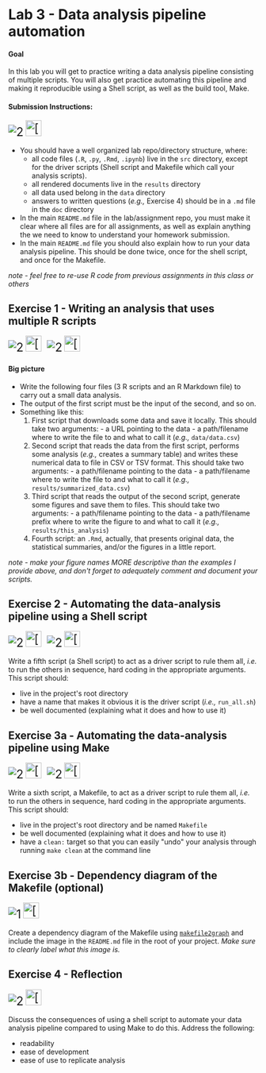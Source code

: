 # Lab 3 - Data analysis pipeline automation

#### Goal

In this lab you will get to practice writing a data analysis pipeline consisting
of multiple scripts. You will also get practice automating this pipeline and
making it reproducible using a Shell script, as well as the build tool, Make.

#### Submission Instructions:
<!-- rubric={mechanics:2} -->

<span id="rubric">
		<font size=5><img src="https://github.com/UBC-MDS/public/blob/master/rubric/icon/num_2.png?raw=true"/ alt="2"></font>
		<font size=5><a href="https://github.com/UBC-MDS/public/blob/master/rubric/rubric_mech.md"><img src="https://github.com/UBC-MDS/public/blob/master/rubric/icon/mech.png?raw=true" alt="[Mechanics]" " width=32/></a></font>

</span>
<!-- end of rubric snippet -->

- You should have a well organized lab repo/directory structure, where:
  - all code files (`.R`, `.py`, `.Rmd`, `.ipynb`) live in the `src` directory,
  except for the driver scripts (Shell script and Makefile which call your
  analysis scripts).
  - all rendered documents live in the `results` directory
  - all data used belong in the `data` directory
  - answers to written questions (*e.g.,* Exercise 4) should be in a `.md` file in the `doc` directory
- In the main `README.md` file in the lab/assignment repo, you must make it clear where all files are for all assignments, as well as explain anything the we need to know to understand your homework submission.
- In the main `README.md` file you should also explain how to run your data
analysis pipeline. This should be done twice, once for the shell script, and once
for the Makefile.

*note - feel free to re-use R code from previous assignments in this class or others*

## Exercise 1 - Writing an analysis that uses multiple R scripts
<!-- rubric={code:2,mechanics:2} -->

<span id="rubric">
		<font size=5><img src="https://github.com/UBC-MDS/public/blob/master/rubric/icon/num_2.png?raw=true"/ alt="2"></font>
		<font size=5><a href="https://github.com/UBC-MDS/public/blob/master/rubric/rubric_code.md"><img src="https://github.com/UBC-MDS/public/blob/master/rubric/icon/code.png?raw=true" alt="[Code]" " width=32/></a></font>
&nbsp;		<font size=5><img src="https://github.com/UBC-MDS/public/blob/master/rubric/icon/num_2.png?raw=true"/ alt="2"></font>
		<font size=5><a href="https://github.com/UBC-MDS/public/blob/master/rubric/rubric_mech.md"><img src="https://github.com/UBC-MDS/public/blob/master/rubric/icon/mech.png?raw=true" alt="[Mechanics]" " width=32/></a></font>

</span>
<!-- end of rubric snippet -->

#### Big picture
- Write the following four files (3 R scripts and an R Markdown file) to carry out a small data analysis.
- The output of the first script must be the input of the second, and so on.
- Something like this:
    1. First script that downloads some data and save it locally. This should take
    two arguments:
      - a URL pointing to the data
      - a path/filename where to write the file to and what to call it (*e.g.,* `data/data.csv`)
    2. Second script that reads the data from the first script, performs some analysis (*e.g.,* creates a summary table) and writes these numerical data to file in CSV or TSV format. This should take two arguments:
      - a path/filename pointing to the data
      - a path/filename where to write the file to and what to call it (*e.g.,* `results/summarized_data.csv`)
    3. Third script that reads the output of the second script, generate some figures and save them to files. This should take two arguments:
      - a path/filename pointing to the data
      - a path/filename prefix where to write the figure to and what to call it (*e.g.,* `results/this_analysis`)
    4. Fourth script: an `.Rmd`, actually, that presents original data, the statistical summaries, and/or the figures in a little report.

*note - make your figure names MORE descriptive than the examples I provide above, and
don't forget to adequately comment and document your scripts.*

## Exercise 2 - Automating the data-analysis pipeline using a Shell script
<!-- rubric={code:2,mechanics:2} -->

<span id="rubric">
		<font size=5><img src="https://github.com/UBC-MDS/public/blob/master/rubric/icon/num_2.png?raw=true"/ alt="2"></font>
		<font size=5><a href="https://github.com/UBC-MDS/public/blob/master/rubric/rubric_code.md"><img src="https://github.com/UBC-MDS/public/blob/master/rubric/icon/code.png?raw=true" alt="[Code]" " width=32/></a></font>
&nbsp;		<font size=5><img src="https://github.com/UBC-MDS/public/blob/master/rubric/icon/num_2.png?raw=true"/ alt="2"></font>
		<font size=5><a href="https://github.com/UBC-MDS/public/blob/master/rubric/rubric_mech.md"><img src="https://github.com/UBC-MDS/public/blob/master/rubric/icon/mech.png?raw=true" alt="[Mechanics]" " width=32/></a></font>

</span>
<!-- end of rubric snippet -->

Write a fifth script (a Shell script) to act as a driver script to rule them all,
*i.e.* to run the others in sequence, hard coding in the appropriate arguments.
This script should:
  - live in the project's root directory
  - have a name that makes it obvious it is the driver script (*i.e.,* `run_all.sh`)
  - be well documented (explaining what it does and how to use it)

## Exercise 3a - Automating the data-analysis pipeline using Make
<!-- rubric={code:2,mechanics:2} -->

<span id="rubric">
		<font size=5><img src="https://github.com/UBC-MDS/public/blob/master/rubric/icon/num_2.png?raw=true"/ alt="2"></font>
		<font size=5><a href="https://github.com/UBC-MDS/public/blob/master/rubric/rubric_code.md"><img src="https://github.com/UBC-MDS/public/blob/master/rubric/icon/code.png?raw=true" alt="[Code]" " width=32/></a></font>
&nbsp;		<font size=5><img src="https://github.com/UBC-MDS/public/blob/master/rubric/icon/num_2.png?raw=true"/ alt="2"></font>
		<font size=5><a href="https://github.com/UBC-MDS/public/blob/master/rubric/rubric_mech.md"><img src="https://github.com/UBC-MDS/public/blob/master/rubric/icon/mech.png?raw=true" alt="[Mechanics]" " width=32/></a></font>

</span>
<!-- end of rubric snippet -->

Write a sixth script, a Makefile, to act as a driver script to rule them all,
*i.e.* to run the others in sequence, hard coding in the appropriate arguments.
This script should:
  - live in the project's root directory and be named `Makefile`
  - be well documented (explaining what it does and how to use it)
  - have a `clean:` target so that you can easily "undo" your analysis through
  running `make clean` at the command line

## Exercise 3b - Dependency diagram of the Makefile (optional)
<!-- rubric={mechanics:1} -->

<span id="rubric">
		<font size=5><img src="https://github.com/UBC-MDS/public/blob/master/rubric/icon/num_1.png?raw=true"/ alt="1"></font>
		<font size=5><a href="https://github.com/UBC-MDS/public/blob/master/rubric/rubric_mech.md"><img src="https://github.com/UBC-MDS/public/blob/master/rubric/icon/mech.png?raw=true" alt="[Mechanics]" " width=32/></a></font>

</span>
<!-- end of rubric snippet -->

Create a dependency diagram of the Makefile using [`makefile2graph`](https://github.com/lindenb/makefile2graph) and include the
image in the `README.md` file in the root of your project. *Make sure to clearly
label what this image is.*

## Exercise 4 - Reflection
<!-- rubric={reasoning:2} -->

<span id="rubric">
		<font size=5><img src="https://github.com/UBC-MDS/public/blob/master/rubric/icon/num_2.png?raw=true"/ alt="2"></font>
		<font size=5><a href="https://github.com/UBC-MDS/public/blob/master/rubric/rubric_reasoning.md"><img src="https://github.com/UBC-MDS/public/blob/master/rubric/icon/reasoning.png?raw=true" alt="[Reasoning]" " width=32/></a></font>

</span>
<!-- end of rubric snippet -->

Discuss the consequences of using a shell script to automate your data analysis
pipeline compared to using Make to do this. Address the following:

  - readability
  - ease of development
  - ease of use to replicate analysis
